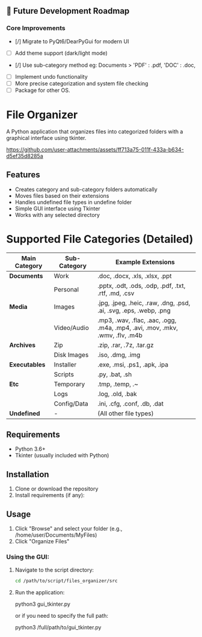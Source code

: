 ## 🚀 Future Development Roadmap

### **Core Improvements**

- [/] Migrate to PyQt6/DearPyGui for modern UI
- [ ] Add theme support (dark/light mode)
- [/] Use sub-category method eg: Documents > 'PDF' : .pdf, 'DOC' : .doc,
- [ ] Implement undo functionality
- [ ] More precise categorization and system file checking
- [ ] Package for other OS.

# File Organizer

A Python application that organizes files into categorized folders with a graphical interface using tkinter.

https://github.com/user-attachments/assets/ff713a75-011f-433a-b634-d5ef35d8285a

## Features

- Creates category and sub-category folders automatically
- Moves files based on their extensions
- Handles undefined file types in undefine folder
- Simple GUI interface using Tkinter
- Works with any selected directory

# Supported File Categories (Detailed)

| Main Category   | Sub-Category | Example Extensions                                                            |
| --------------- | ------------ | ----------------------------------------------------------------------------- |
| **Documents**   | Work         | .doc, .docx, .xls, .xlsx, .ppt                                                |
|                 | Personal     | .pptx, .odt, .ods, .odp, .pdf, .txt, .rtf, .md, .csv                          |
| **Media**       | Images       | .jpg, .jpeg, .heic, .raw, .dng, .psd, .ai, .svg, .eps, .webp, .png            |
|                 | Video/Audio  | .mp3, .wav, .flac, .aac, .ogg, .m4a, .mp4, .avi, .mov, .mkv, .wmv, .flv, .m4b |
| **Archives**    | Zip          | .zip, .rar, .7z, .tar.gz                                                      |
|                 | Disk Images  | .iso, .dmg, .img                                                              |
| **Executables** | Installer    | .exe, .msi, .ps1, .apk, .ipa                                                  |
|                 | Scripts      | .py, .bat, .sh                                                                |
| **Etc**         | Temporary    | .tmp, .temp, .~                                                               |
|                 | Logs         | .log, .old, .bak                                                              |
|                 | Config/Data  | .ini, .cfg, .conf, .db, .dat                                                  |
| **Undefined**   | -            | (All other file types)                                                        |

## Requirements

- Python 3.6+
- Tkinter (usually included with Python)

## Installation

1. Clone or download the repository
2. Install requirements (if any):

## Usage

1. Click "Browse" and select your folder (e.g., /home/user/Documents/MyFiles)
2. Click "Organize Files"

### Using the GUI:

1. Navigate to the script directory:

   ```bash
   cd /path/to/script/files_organizer/src

   ```

2. Run the application:

   python3 gui_tkinter.py

   or if you need to specify the full path:

   python3 /full/path/to/gui_tkinter.py
